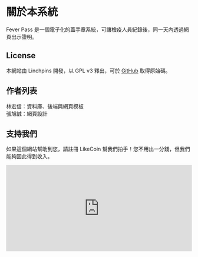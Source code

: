 # 關於本系統

Fever Pass 是一個電子化的蓋手章系統，可讓檢疫人員紀錄後，同一天內透過網頁出示證明。

## License 
本網站由 Linchpins 開發，以 GPL v3 釋出，可於 [GitHub](https://github.com/Linchpins-team/fever-pass) 取得原始碼。

## 作者列表 
林宏信：資料庫、後端與網頁模板  
張旭誠：網頁設計  

## 支持我們
如果這個網站幫助到您，請註冊 LikeCoin 幫我們拍手！您不用出一分錢，但我們能夠因此得到收入。

<iframe class="LikeCoin" height="235" src="https://button.like.co/in/embed/linchpins/button?referrer=https://github.com/Linchpins-team/fever-pass" width="100%" frameborder=0></iframe>